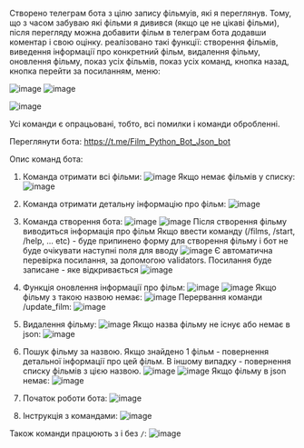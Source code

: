 Створено телеграм бота з цілю запису фільмуів, які я переглянув. Тому, що з часом забуваю які фільми я дивився (якщо це не цікаві фільми), після перегляду можна добавити фільм в телеграм бота додавши коментар і свою оцінку.
реалізовано такі функції:
створення фільмів, 
виведення інформації про конкретний фільм,
видалення фільму,
оновлення фільму, 
показ усіх фільмів,
показ усіх команд,
кнопка назад,
кнопка перейти за посиланням,
меню:

![image](https://github.com/user-attachments/assets/7b58a24d-380e-47e4-8c16-460100481c3c)
![image](https://github.com/user-attachments/assets/8ef3a62f-2b0e-471e-829d-77b4d8e45434)

![image](https://github.com/user-attachments/assets/b1448cd7-6013-4a2d-95a6-c9e424bd7793)

Усі команди є опрацьовані, тобто, всі помилки і команди обробленні.

Переглянути бота:
https://t.me/Film_Python_Bot_Json_bot

  Опис команд бота:
1. Команда отримати всі фільми:
![image](https://github.com/user-attachments/assets/2cedf989-cde0-40bc-a657-376bd2ae1eef)
Якщо немає фільмів у списку:
![image](https://github.com/user-attachments/assets/e87b954a-c522-4e07-a806-5ff7c0135a05)

2. Команда отримати детальну інформацію про фільм:
![image](https://github.com/user-attachments/assets/df00a49b-9c2b-4dce-a14a-ecd92789fc98)

3. Команда створення бота:
![image](https://github.com/user-attachments/assets/af5bf07e-1100-436f-9011-b416a4db70fd)
![image](https://github.com/user-attachments/assets/3b086902-cb44-4e52-87df-45b11a2cbec2)
Після створення фільму виводиться інформація про фільм
Якщо ввести команду (/films, /start, /help, ... etc) - буде припинено форму для створення фільму і бот не буде очікувати наступні поля для вводу
![image](https://github.com/user-attachments/assets/25bc298e-735a-4647-9992-89d316855f38)
Є автоматична перевірка посилання, за допомогою validators. Посилання буде записане - яке відкривається
![image](https://github.com/user-attachments/assets/14c42189-98b3-4b01-86a9-964a00c60b24)

4. Функція оновлення інформації про фільм:
![image](https://github.com/user-attachments/assets/1f25d43e-80c8-4eea-86aa-55bf8b965623)
![image](https://github.com/user-attachments/assets/f030c5d9-e1d5-4dd0-a842-06d4f6a63c88)
Якщо фільму з такою назвою немає:
![image](https://github.com/user-attachments/assets/9c1dbf75-8d4b-41c1-8013-79df8718042e)
Перервання команди /update_film:
![image](https://github.com/user-attachments/assets/93beb8ff-323c-4a08-9e78-454aa9712794)

5. Видалення фільму:
![image](https://github.com/user-attachments/assets/1c33a8a6-b208-41ac-9fa9-8eb0b44cdc47)
Якщо назва фільму не існує або немає в json:
![image](https://github.com/user-attachments/assets/914b2a18-6dd7-4794-835c-71533e1ed12a)

6. Пошук фільму за назвою. Якщо знайдено 1 фільм - повернення детальної інформації про цей фільм. В іншому випадку - повернення списку фільмів з цією назвою.
![image](https://github.com/user-attachments/assets/799690f1-b58d-42df-92f8-59fbcf119142)
![image](https://github.com/user-attachments/assets/9edd36dd-ff5e-4234-8975-242692d7302d)
Якщо фільму в json немає:
![image](https://github.com/user-attachments/assets/b46f4134-22b5-4700-aad2-f00f4756d733)

7. Початок роботи бота:
![image](https://github.com/user-attachments/assets/7f9f8033-b8b5-4f15-83a9-e0119ed70c23)

8. Інструкція з командами:
![image](https://github.com/user-attachments/assets/8e64c393-2c4b-490f-9016-47c421e24057)

Також команди працюють з і без `/`:
![image](https://github.com/user-attachments/assets/04839765-1b9b-4ad6-9170-592d40e7eeb7)





